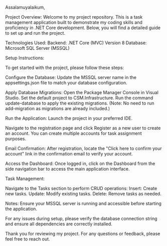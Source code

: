 Assalamuyalaikum,

Project Overview:
Welcome to my project repository. This is a task management application built to demonstrate my coding skills and proficiency in .NET Core development. Below, you will find a detailed guide to set up and run the project.

Technologies Used:
Backend: .NET Core (MVC) Version 8
Database: Microsoft SQL Server (MSSQL)

Setup Instructions:

To get started with the project, please follow these steps:

Configure the Database:
Update the MSSQL server name in the appsettings.json file to match your database configuration.

Apply Database Migrations:
Open the Package Manager Console in Visual Studio.
Set the default project to CSM.Infrastructure.
Run the command update-database to apply the existing migrations. (Note: No need to run add-migration as migrations are already included.)

Run the Application:
Launch the project in your preferred IDE.

Navigate to the registration page and click Register as a new user to create an account. You can create multiple accounts for task assignment purposes.

Email Confirmation:
After registration, locate the "Click here to confirm your account" link in the confirmation email to verify your account.

Access the Dashboard:
Once logged in, click on the Dashboard from the side navigation bar to access the main application interface.

Task Management:

Navigate to the Tasks section to perform CRUD operations:
Insert: Create new tasks.
Update: Modify existing tasks.
Delete: Remove tasks as needed.

Notes:
Ensure your MSSQL server is running and accessible before starting the application.

For any issues during setup, please verify the database connection string and ensure all dependencies are correctly installed.

Thank you for reviewing my project. For any questions or feedback, please feel free to reach out.
